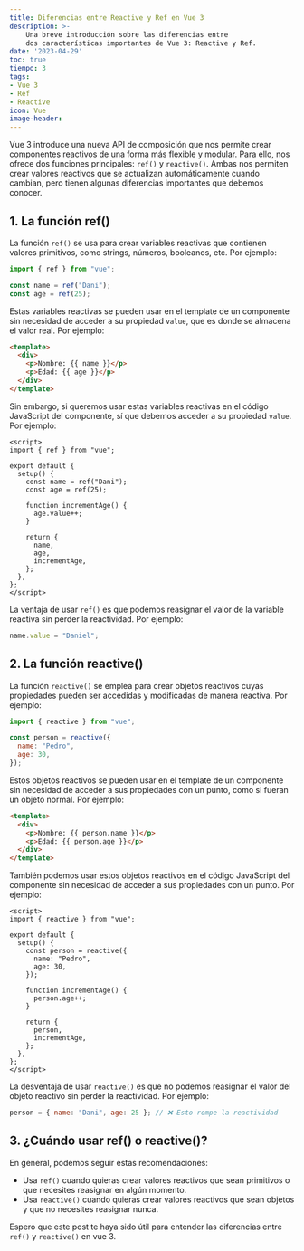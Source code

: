 ```yaml
---
title: Diferencias entre Reactive y Ref en Vue 3
description: >-
    Una breve introducción sobre las diferencias entre
    dos características importantes de Vue 3: Reactive y Ref.
date: '2023-04-29'
toc: true
tiempo: 3
tags: 
- Vue 3
- Ref
- Reactive
icon: Vue
image-header:
---
```


Vue 3 introduce una nueva API de composición que nos permite crear componentes reactivos de una forma más flexible y modular. Para ello, nos ofrece dos funciones principales: `ref()` y `reactive()`. Ambas nos permiten crear valores reactivos que se actualizan automáticamente cuando cambian, pero tienen algunas diferencias importantes que debemos conocer.

## 1. La función ref()

La función `ref()` se usa para crear variables reactivas que contienen valores primitivos, como strings, números, booleanos, etc. Por ejemplo:

```js
import { ref } from "vue";

const name = ref("Dani");
const age = ref(25);
```

Estas variables reactivas se pueden usar en el template de un componente sin necesidad de acceder a su propiedad `value`, que es donde se almacena el valor real. Por ejemplo:

```html
<template>
  <div>
    <p>Nombre: {{ name }}</p>
    <p>Edad: {{ age }}</p>
  </div>
</template>
```

Sin embargo, si queremos usar estas variables reactivas en el código JavaScript del componente, sí que debemos acceder a su propiedad `value`. Por ejemplo:

```vue
<script>
import { ref } from "vue";

export default {
  setup() {
    const name = ref("Dani");
    const age = ref(25);

    function incrementAge() {
      age.value++;
    }

    return {
      name,
      age,
      incrementAge,
    };
  },
};
</script>
```

La ventaja de usar `ref()` es que podemos reasignar el valor de la variable reactiva sin perder la reactividad. Por ejemplo:

```js
name.value = "Daniel";
```

## 2. La función reactive()

La función `reactive()` se emplea para crear objetos reactivos cuyas propiedades pueden ser accedidas y modificadas de manera reactiva. Por ejemplo:

```js
import { reactive } from "vue";

const person = reactive({
  name: "Pedro",
  age: 30,
});
```

Estos objetos reactivos se pueden usar en el template de un componente sin necesidad de acceder a sus propiedades con un punto, como si fueran un objeto normal. Por ejemplo:

```html
<template>
  <div>
    <p>Nombre: {{ person.name }}</p>
    <p>Edad: {{ person.age }}</p>
  </div>
</template>
```

También podemos usar estos objetos reactivos en el código JavaScript del componente sin necesidad de acceder a sus propiedades con un punto. Por ejemplo:

```vue
<script>
import { reactive } from "vue";

export default {
  setup() {
    const person = reactive({
      name: "Pedro",
      age: 30,
    });

    function incrementAge() {
      person.age++;
    }

    return {
      person,
      incrementAge,
    };
  },
};
</script>
```

La desventaja de usar `reactive()` es que no podemos reasignar el valor del objeto reactivo sin perder la reactividad. Por ejemplo:

```js
person = { name: "Dani", age: 25 }; // ❌ Esto rompe la reactividad
```

## 3. ¿Cuándo usar ref() o reactive()?

En general, podemos seguir estas recomendaciones:

- Usa `ref()` cuando quieras crear valores reactivos que sean primitivos o que necesites reasignar en algún momento.
- Usa `reactive()` cuando quieras crear valores reactivos que sean objetos y que no necesites reasignar nunca.

Espero que este post te haya sido útil para entender las diferencias entre `ref()` y `reactive()` en vue 3.